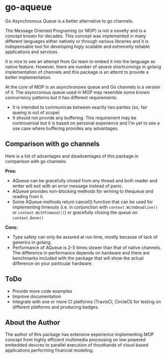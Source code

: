 # go-aqueue

Go Asynchronous Queue is a better alternative to go channels.

The Message Oriented Programing (or MOP) is not a novelty and is a concept
known for decades. This concept was implemented in many different languages
either natively or through various libraries and it is indispensable tool for
developing higly scalable and extremelly reliable applications and services.

It is nice to see an attempt from Go team to embed it into the language as
native feature. However, there are number of severe shortcomings in golang
implementation of channels and this package is an attemt to provide a better
implementation.

At the core of MOP is an asynchronows queue and Go channels is a version of
it. The asyncronous queue used in MOP may resemble some known concurrency
patterns but it has different requirements:

- It is intended to communicae between exactly two parties (so, fair queing
  is out of scope)
- It should not provide any buffering. This requirement may be controversial
  but it is based on personal experience and I'm yet to see a use case where
  buffering provides any advantages.

## Comparison with go channels

Here is a list of advantages and disadvantages of this package in comparison
with go channels:

**Pros:**

- AQueue can be gracefully closed from any thread and both reader and
  writer will exit with an error message instead of panic.
- AQueue provides non-blocking methods for wrining to thequeue and reading
  from it.
- Some AQueue methods return cancel() function that can be used for
  implementing timeouts (i.e. in conjunction with `context.WithDeadline()`
  or `context.WithTimeout()`) or gracefully closing the queue on
  `context.Done()`

**Cons:**

- Type safety can only be assured at run time, mostly because of lack of
  generics in golang.
- Performance of AQueue is 2-5 times slower than that of native channels.
  The difference in performance depends on hardware and there are benchmarks
  included with the package that will show the actual difference on your
  particular hardware.

## ToDo

- Provide more code examples
- Improve documentation
- Integrate with one or more CI platforms (TravisCI, CircleCI) for testing
  on different platforms and producing badges.

## About the Author

The author of this package has extensive experience implementing MOP concept
from highly efficient multimedia processing on low powered embedded devices
to parallel execution of thouthands of cloud based applications performing
financial modeling.
